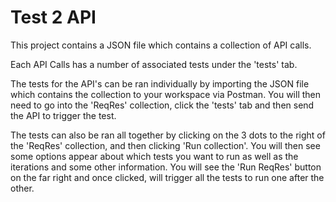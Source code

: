 # Test 2 API
 
This project contains a JSON file which contains a collection of API calls.

Each API Calls has a number of associated tests under the 'tests' tab.

The tests for the API's can be ran individually by importing the JSON file which contains the collection to your workspace via Postman. You will then need to go into the 'ReqRes' collection, click the 'tests' tab and then send the API to trigger the test.

The tests can also be ran all together by clicking on the 3 dots to the right of the 'ReqRes' collection, and then clicking 'Run collection'. You will then see some options appear about which tests you want to run as well as the iterations and some other information. You will see the 'Run ReqRes' button on the far right and once clicked, will trigger all the tests to run one after the other.

